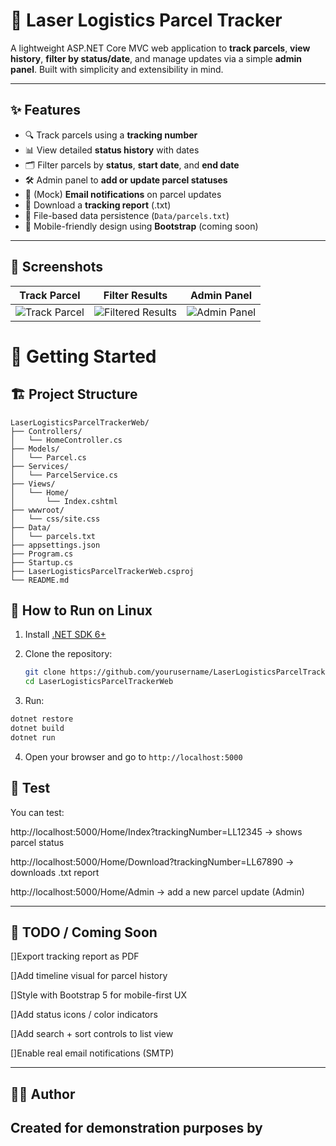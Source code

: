 # 🚚 Laser Logistics Parcel Tracker

A lightweight ASP.NET Core MVC web application to **track parcels**, **view history**, **filter by status/date**, and manage updates via a simple **admin panel**. Built with simplicity and extensibility in mind.


---

## ✨ Features

- 🔍 Track parcels using a **tracking number**
- 📊 View detailed **status history** with dates
- 🗂 Filter parcels by **status**, **start date**, and **end date**
- 🛠 Admin panel to **add or update parcel statuses**
- 📨 (Mock) **Email notifications** on parcel updates
- 📄 Download a **tracking report** (.txt)
- 💾 File-based data persistence (`Data/parcels.txt`)
- 📱 Mobile-friendly design using **Bootstrap** (coming soon)

---

## 📸 Screenshots

| Track Parcel | Filter Results | Admin Panel |
|--------------|----------------|-------------|
| ![Track Parcel](https://github.com/user-attachments/assets/af955451-bc6d-4733-be6c-7cab880f1cb9) | ![Filtered Results](https://github.com/user-attachments/assets/c88e742b-8874-48cb-8827-ab7166206897) | ![Admin Panel](https://github.com/user-attachments/assets/5cbab5e2-64c1-4c6f-9c88-5971a2907f64) |


# 🚀 Getting Started

## 🏗 Project Structure

```
LaserLogisticsParcelTrackerWeb/
├── Controllers/
│   └── HomeController.cs
├── Models/
│   └── Parcel.cs
├── Services/
│   └── ParcelService.cs
├── Views/
│   └── Home/
│       └── Index.cshtml
├── wwwroot/
│   └── css/site.css
├── Data/
│   └── parcels.txt
├── appsettings.json
├── Program.cs
├── Startup.cs
├── LaserLogisticsParcelTrackerWeb.csproj
└── README.md

```

## 🏃 How to Run on Linux
1. Install [.NET SDK 6+](https://dotnet.microsoft.com/en-us/download/dotnet/6.0)
2. Clone the repository:

   ```bash
   git clone https://github.com/yourusername/LaserLogisticsParcelTrackerWeb.git
   cd LaserLogisticsParcelTrackerWeb
   ```
3. Run:
```bash
dotnet restore
dotnet build
dotnet run
```
4. Open your browser and go to `http://localhost:5000`


## 🧪 Test

You can test:

http://localhost:5000/Home/Index?trackingNumber=LL12345 → shows parcel status

http://localhost:5000/Home/Download?trackingNumber=LL67890 → downloads .txt report

http://localhost:5000/Home/Admin → add a new parcel update (Admin)

---
## 📌 TODO / Coming Soon
 []Export tracking report as PDF

 []Add timeline visual for parcel history

 []Style with Bootstrap 5 for mobile-first UX

 []Add status icons / color indicators

 []Add search + sort controls to list view

 []Enable real email notifications (SMTP)

---

## 👨‍💻 Author

Created for demonstration purposes by <Lindiwe Thabsile Dlomo>
---
